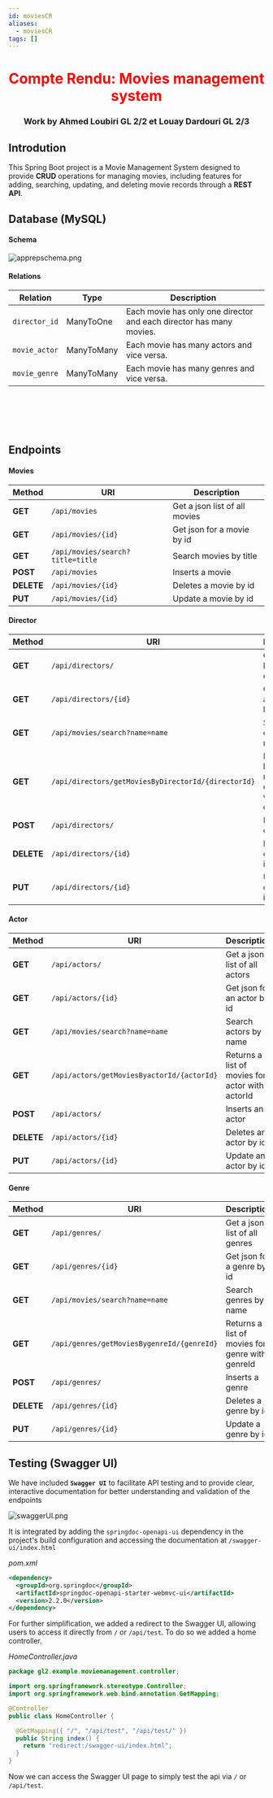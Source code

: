 ```yaml
---
id: moviesCR
aliases:
  - moviesCR
tags: []
---
```


<style>
pre, code {
  page-break-inside: avoid;
}
</style>

<h1 align="center" style="color: red"> Compte Rendu: Movies management system </h1>

<h3 align=center>Work by Ahmed Loubiri GL 2/2 et Louay Dardouri GL 2/3</h2>

## Introdution

This Spring Boot project is a Movie Management System designed to provide **CRUD** operations for managing movies, including features for adding, searching, updating, and deleting movie records through a **REST API**.

## Database (MySQL)

#### Schema

![apprepschema.png](../../assets/imgs/apprepschema.png)

#### Relations

| Relation | Type | Description |
| ------------- | -------------- | -------------- |
| `director_id` | ManyToOne | Each movie has only one director and each director has many movies. |
| `movie_actor` | ManyToMany | Each movie has many actors and vice versa. |
| `movie_genre` | ManyToMany | Each movie has many genres and vice versa. |


<br>
<br>
<br>
<br>

## Endpoints

#### Movies
| Method | URI | Description |
| ---- | ------------- | -------------- |
| **GET**    | `/api/movies` | Get a json list of all movies |
| **GET**    | `/api/movies/{id}` | Get json for a movie by id |
| **GET**    | `/api/movies/search?title=title` | Search movies by title |
| **POST**   | `/api/movies` | Inserts a movie |
| **DELETE** | `/api/movies/{id}` | Deletes a movie by id |
| **PUT**    | `/api/movies/{id}` | Update a movie by id |

#### Director
| Method | URI | Description |
| ---- | ------------- | -------------- |
| **GET**    | `/api/directors/` | Get a json list of all directors |
| **GET**    | `/api/directors/{id}` | Get json for a director by id |
| **GET**    | `/api/movies/search?name=name` | Search directors by name |
| **GET**    | `/api/directors/getMoviesByDirectorId/{directorId}` | Returns a list of movies for director with directorId |
| **POST**   | `/api/directors/` | Inserts a director |
| **DELETE** | `/api/directors/{id}` | Deletes a director by id |
| **PUT**    | `/api/directors/{id}` | Update a director by id |

#### Actor
| Method | URI | Description |
| ---- | ------------- | -------------- |
| **GET**    | `/api/actors/` | Get a json list of all actors |
| **GET**    | `/api/actors/{id}` | Get json for an actor by id |
| **GET**    | `/api/movies/search?name=name` | Search actors by name |
| **GET**    | `/api/actors/getMoviesByactorId/{actorId}` | Returns a list of movies for actor with actorId |
| **POST**   | `/api/actors/` | Inserts an actor |
| **DELETE** | `/api/actors/{id}` | Deletes an actor by id |
| **PUT**    | `/api/actors/{id}` | Update an actor by id |

#### Genre
| Method | URI | Description |
| ---- | ------------- | -------------- |
| **GET**    | `/api/genres/` | Get a json list of all genres |
| **GET**    | `/api/genres/{id}` | Get json for a genre by id |
| **GET**    | `/api/movies/search?name=name` | Search genres by name |
| **GET**    | `/api/genres/getMoviesBygenreId/{genreId}` | Returns a list of movies for genre with genreId |
| **POST**   | `/api/genres/` | Inserts a genre |
| **DELETE** | `/api/genres/{id}` | Deletes a genre by id |
| **PUT**    | `/api/genres/{id}` | Update a genre by id |


## Testing (Swagger UI)

We have included **`Swagger UI`** to facilitate API testing and to provide clear, interactive documentation for better understanding and validation of the endpoints

![swaggerUI.png](assets/imgs/swaggerUI.png)

It is integrated by adding the `springdoc-openapi-ui` dependency in the project's build configuration and accessing the documentation at `/swagger-ui/index.html`

*pom.xml*
```xml
<dependency>
  <groupId>org.springdoc</groupId>
  <artifactId>springdoc-openapi-starter-webmvc-ui</artifactId>
  <version>2.2.0</version>
</dependency>
```

For further simplification, we added a redirect to the Swagger UI, allowing users to access it directly from `/` or `/api/test`.
To do so we added a home controller.

*HomeController.java*
```java
package gl2.example.moviemanagement.controller;

import org.springframework.stereotype.Controller;
import org.springframework.web.bind.annotation.GetMapping;

@Controller
public class HomeController {

  @GetMapping({ "/", "/api/test", "/api/test/" })
  public String index() {
    return "redirect:/swagger-ui/index.html";
  }
}
```

Now we can access the Swagger UI page to simply test the api via `/` or `/api/test`.
